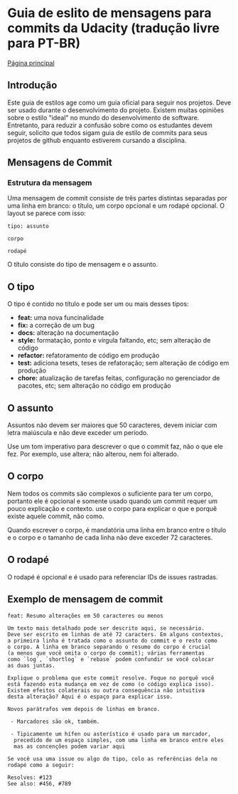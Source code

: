 # Guia de eslito de mensagens para commits da Udacity (tradução livre para PT-BR)

[Página principal](../README.md)

## Introdução

Este guia de estilos age como um guia oficial para seguir nos projetos. Deve ser usado durante o desenvolvimento do projeto. Existem muitas opiniões sobre o estilo "ideal" no mundo do desenvolvimento de software. Entretanto, para reduzir a confusão sobre como os estudantes devem seguir, solicito que todos sigam guia de estilo de commits para seus projetos de github enquanto estiverem cursando a disciplina.

## Mensagens de Commit

### Estrutura da mensagem

Uma mensagem de commit consiste de três partes distintas separadas por uma linha em branco: o título, um corpo opcional e um rodapé opcional. O layout se parece com isso:

```
tipo: assunto

corpo

rodapé
```

O título consiste do tipo de mensagem e o assunto.

## O tipo

O tipo é contido no título e pode ser um ou mais desses tipos:

* **feat:** uma nova funcinalidade
* **fix:** a correção de um bug
* **docs:** alteração na documentação
* **style:** formatação, ponto e vírgula faltando, etc; sem alteração de código
* **refactor:** refatoramento de código em produção
* **test:** adiciona tesets, teses de refatoração; sem alteração de código em produção
* **chore:** atualização de tarefas feitas, configuração no gerenciador de pacotes, etc; sem alteração no código em produção

## O assunto

Assuntos não devem ser maiores que 50 caracteres, devem iniciar com letra maiúscula e não deve exceder um período.

Use um tom imperativo para descrever o que o commit faz, não o que ele fez. Por exemplo, use altera; não alterou, nem foi alterado.

## O corpo

Nem todos os commits são complexos o suficiente para ter um corpo, portanto ele é opcional e somente usado quando um commit requer um pouco explicação e contexto. use o corpo para explicar o que e porquê existe aquele commit, não como.

Quando escrever o corpo, é mandatória uma linha em branco entre o título e o corpo e o tamanho de cada linha não deve exceder 72 caracteres.

## O rodapé

O rodapé é opcional e é usado para referenciar IDs de issues rastradas.

## Exemplo de mensagem de commit

```
feat: Resumo alterações em 50 caracteres ou menos

Um texto mais detalhado pode ser descrito aqui, se necessário. 
Deve ser escrito em linhas de até 72 caracters. Em alguns contextos, 
a primeira linha é tratada como o assunto do commit e o resto como 
o corpo. A linha em branco separando o resumo do corpo é crucial 
(a menos que você omita o corpo do commit); várias ferramentas 
como `log`, `shortlog` e `rebase` podem confundir se você colocar 
as duas juntas.

Explique o problema que este commit resolve. Foque no porquê você
está fazendo esta mudança em vez de como (o código explica isso).
Existem efeitos colaterais ou outra consequência não intuitiva
desta alteração? Aqui é o espaço para explicar isso.

Novos parátrafos vem depois de linhas em branco.

 - Marcadores são ok, também.

 - Tipicamente um hífen ou asterístico é usado para um marcador, 
  precedido de um espaço simples, com uma linha em branco entre eles
  mas as concenções podem variar aqui

Se você usa uma issue ou algo do tipo, colo as referências dela no
rodapé como a seguir:

Resolves: #123
See also: #456, #789
```